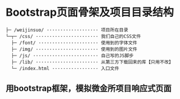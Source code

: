 # Bootstrap页面骨架及项目目录结构
```
├─ /weijinsuo/ ··················· 项目所在目录
└─┬─ /css/ ······················· 我们自己的CSS文件
  ├─ /font/ ······················ 使用到的字体文件
  ├─ /img/ ······················· 使用到的图片文件
  ├─ /js/ ························ 自己写的JS脚步
  ├─ /lib/ ······················· 从第三方下载回来的库【只用不改】
  └─ /index.html ················· 入口文件
```
## 用bootstrap框架，模拟微金所项目响应式页面
